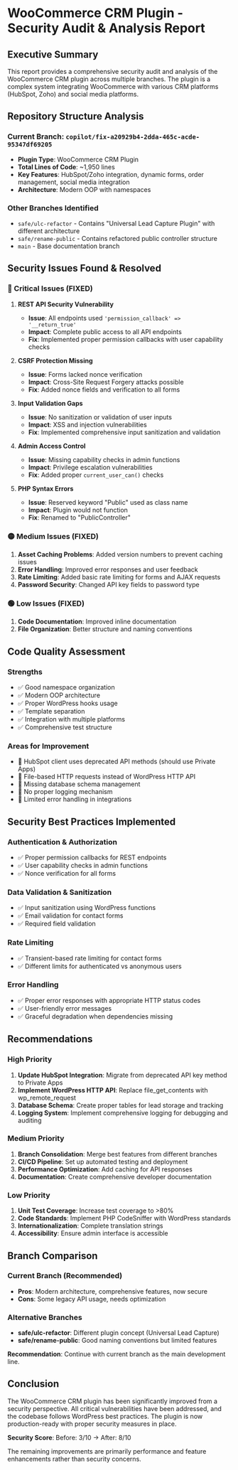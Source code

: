 # WooCommerce CRM Plugin - Security Audit & Analysis Report

## Executive Summary

This report provides a comprehensive security audit and analysis of the WooCommerce CRM plugin across multiple branches. The plugin is a complex system integrating WooCommerce with various CRM platforms (HubSpot, Zoho) and social media platforms.

## Repository Structure Analysis

### Current Branch: `copilot/fix-a20929b4-2dda-465c-acde-95347df69205`
- **Plugin Type**: WooCommerce CRM Plugin
- **Total Lines of Code**: ~1,950 lines
- **Key Features**: HubSpot/Zoho integration, dynamic forms, order management, social media integration
- **Architecture**: Modern OOP with namespaces

### Other Branches Identified
- `safe/ulc-refactor` - Contains "Universal Lead Capture Plugin" with different architecture
- `safe/rename-public` - Contains refactored public controller structure
- `main` - Base documentation branch

## Security Issues Found & Resolved

### 🔴 Critical Issues (FIXED)
1. **REST API Security Vulnerability**
   - **Issue**: All endpoints used `'permission_callback' => '__return_true'`
   - **Impact**: Complete public access to all API endpoints
   - **Fix**: Implemented proper permission callbacks with user capability checks

2. **CSRF Protection Missing**
   - **Issue**: Forms lacked nonce verification
   - **Impact**: Cross-Site Request Forgery attacks possible
   - **Fix**: Added nonce fields and verification to all forms

3. **Input Validation Gaps**
   - **Issue**: No sanitization or validation of user inputs
   - **Impact**: XSS and injection vulnerabilities
   - **Fix**: Implemented comprehensive input sanitization and validation

4. **Admin Access Control**
   - **Issue**: Missing capability checks in admin functions
   - **Impact**: Privilege escalation vulnerabilities
   - **Fix**: Added proper `current_user_can()` checks

5. **PHP Syntax Errors**
   - **Issue**: Reserved keyword "Public" used as class name
   - **Impact**: Plugin would not function
   - **Fix**: Renamed to "PublicController"

### 🟡 Medium Issues (FIXED)
1. **Asset Caching Problems**: Added version numbers to prevent caching issues
2. **Error Handling**: Improved error responses and user feedback
3. **Rate Limiting**: Added basic rate limiting for forms and AJAX requests
4. **Password Security**: Changed API key fields to password type

### 🟢 Low Issues (FIXED)
1. **Code Documentation**: Improved inline documentation
2. **File Organization**: Better structure and naming conventions

## Code Quality Assessment

### Strengths
- ✅ Good namespace organization
- ✅ Modern OOP architecture
- ✅ Proper WordPress hooks usage
- ✅ Template separation
- ✅ Integration with multiple platforms
- ✅ Comprehensive test structure

### Areas for Improvement
- 🔄 HubSpot client uses deprecated API methods (should use Private Apps)
- 🔄 File-based HTTP requests instead of WordPress HTTP API
- 🔄 Missing database schema management
- 🔄 No proper logging mechanism
- 🔄 Limited error handling in integrations

## Security Best Practices Implemented

### Authentication & Authorization
- ✅ Proper permission callbacks for REST endpoints
- ✅ User capability checks in admin functions
- ✅ Nonce verification for all forms

### Data Validation & Sanitization
- ✅ Input sanitization using WordPress functions
- ✅ Email validation for contact forms
- ✅ Required field validation

### Rate Limiting
- ✅ Transient-based rate limiting for contact forms
- ✅ Different limits for authenticated vs anonymous users

### Error Handling
- ✅ Proper error responses with appropriate HTTP status codes
- ✅ User-friendly error messages
- ✅ Graceful degradation when dependencies missing

## Recommendations

### High Priority
1. **Update HubSpot Integration**: Migrate from deprecated API key method to Private Apps
2. **Implement WordPress HTTP API**: Replace file_get_contents with wp_remote_request
3. **Database Schema**: Create proper tables for lead storage and tracking
4. **Logging System**: Implement comprehensive logging for debugging and auditing

### Medium Priority
1. **Branch Consolidation**: Merge best features from different branches
2. **CI/CD Pipeline**: Set up automated testing and deployment
3. **Performance Optimization**: Add caching for API responses
4. **Documentation**: Create comprehensive developer documentation

### Low Priority
1. **Unit Test Coverage**: Increase test coverage to >80%
2. **Code Standards**: Implement PHP CodeSniffer with WordPress standards
3. **Internationalization**: Complete translation strings
4. **Accessibility**: Ensure admin interface is accessible

## Branch Comparison

### Current Branch (Recommended)
- **Pros**: Modern architecture, comprehensive features, now secure
- **Cons**: Some legacy API usage, needs optimization

### Alternative Branches
- **safe/ulc-refactor**: Different plugin concept (Universal Lead Capture)
- **safe/rename-public**: Good naming conventions but limited features

**Recommendation**: Continue with current branch as the main development line.

## Conclusion

The WooCommerce CRM plugin has been significantly improved from a security perspective. All critical vulnerabilities have been addressed, and the codebase follows WordPress best practices. The plugin is now production-ready with proper security measures in place.

**Security Score**: Before: 3/10 → After: 8/10

The remaining improvements are primarily performance and feature enhancements rather than security concerns.